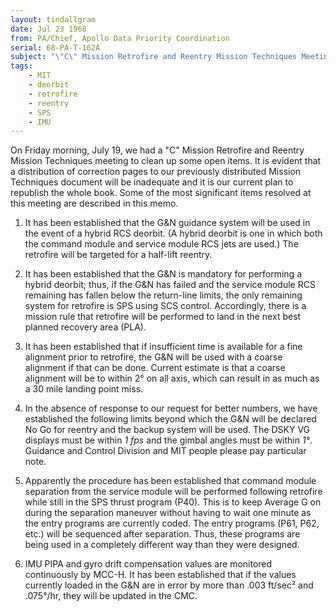 ```yaml
---
layout: tindallgram
date: Jul 23 1968
from: PA/Chief, Apollo Data Priority Coordination
serial: 68-PA-T-162A
subject: "\"C\" Mission Retrofire and Reentry Mission Techniques Meeting"
tags:
    - MIT
    - deorbit
    - retrofire
    - reentry
    - SPS
    - IMU
---
```

On Friday morning, July 19, we had a \"C\" Mission Retrofire and Reentry
Mission Techniques meeting to clean up some open items.  It is evident
that a distribution of correction pages to our previously distributed
Mission Techniques document will be inadequate and it is our current
plan to republish the whole book.  Some of the most significant items
resolved at this meeting are described in this memo.

1.  It has been established that the G&N guidance system will be
used in the event of a hybrid RCS deorbit.  (A hybrid deorbit is one
in which both the command module and service module RCS jets are used.)
The retrofire will be targeted for a half-lift reentry.

2.  It has been established that the G&N is mandatory for performing
a hybrid deorbit; thus, if the G&N has failed and the service module
RCS remaining has fallen below the return-line limits, the only remaining
system for retrofire is SPS using SCS control.  Accordingly, there is a
mission rule that retrofire will be performed to land in the next best
planned recovery area (PLA).

3.  It has been established that if insufficient time is available
for a fine alignment prior to retrofire, the G&N will be used with a
coarse alignment if that can be done.  Current estimate is that a
coarse alignment will be to within 2° on all axis, which can result
in as much as a 30 mile landing point miss.

4.  In the absence of response to our request for better numbers,
we have established the following limits beyond which the G&N will be
declared No Go for reentry and the backup system will be used.  The
DSKY VG displays must be within _1 fps_ and the gimbal angles must be
within _1°_.  Guidance and Control Division and MIT people please pay
particular note.

5.  Apparently the procedure has been established that command
module separation from the service module will be performed following
retrofire while still in the SPS thrust program (P40).  This is to
keep Average G on during the separation maneuver without having to
wait one minute as the entry programs are currently coded.  The entry
programs (P61, P62, etc.) will be sequenced after separation.  Thus,
these programs are being used in a completely different way than they
were designed.

6.  IMU PIPA and gyro drift compensation values are monitored continuously
by MCC-H.  It has been established that if the values currently
loaded in the G&N are in error by more than .003 ft/sec² and .075°/hr,
they will be updated in the CMC.
